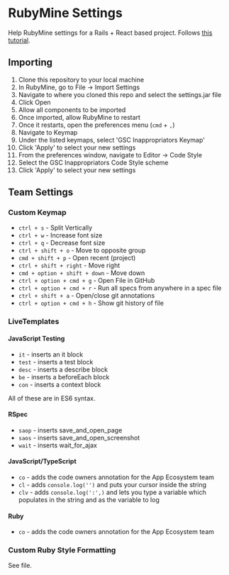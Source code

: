 # RubyMine Settings

Help RubyMine settings for a Rails + React based project. Follows [this tutorial](https://www.jetbrains.com/help/ruby/2016.2/customizing-profiles.html).

## Importing

1. Clone this repository to your local machine
2. In RubyMine, go to File -> Import Settings
3. Navigate to where you cloned this repo and select the settings.jar file
4. Click Open
5. Allow all components to be imported
6. Once imported, allow RubyMine to restart
7. Once it restarts, open the preferences menu (`cmd` + `,`)
8. Navigate to Keymap
9. Under the listed keymaps, select 'GSC Inappropriators Keymap'
10. Click 'Apply' to select your new settings
11. From the preferences window, navigate to Editor -> Code Style
12. Select the GSC Inappropriators Code Style scheme
13. Click 'Apply' to select your new settings

## Team Settings

### Custom Keymap

* `ctrl + s` - Split Vertically
* `ctrl + w` - Increase font size
* `ctrl + q` - Decrease font size
* `ctrl + shift + o` - Move to opposite group
* `cmd + shift + p` - Open recent (project)
* `ctrl + shift + right` - Move right
* `cmd + option + shift + down` - Move down
* `ctrl + option + cmd + g` - Open File in GitHub
* `ctrl + option + cmd + r` - Run all specs from anywhere in a spec file
* `ctrl + shift + a` - Open/close git annotations
* `ctrl + option + cmd + h` - Show git history of file

### LiveTemplates

#### JavaScript Testing

* `it` - inserts an it block
* `test` - inserts a test block
* `desc` - inserts a describe block
* `be` - inserts a beforeEach block
* `con` - inserts a context block

All of these are in ES6 syntax.

#### RSpec

* `saop` - inserts save_and_open_page
* `saos` - inserts save_and_open_screenshot
* `wait` - inserts wait_for_ajax

#### JavaScript/TypeScript
- `co` - adds the code owners annotation for the App Ecosystem team
- `cl` - adds `console.log('')` and puts your cursor inside the string
- `clv` - adds `console.log(':',)` and lets you type a variable which populates in the string and as the variable to log

#### Ruby
- `co` - adds the code owners annotation for the App Ecosystem team

### Custom Ruby Style Formatting

See file.
